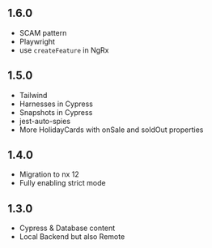 ## 1.6.0

- SCAM pattern
- Playwright
- use `createFeature` in NgRx

## 1.5.0

- Tailwind
- Harnesses in Cypress
- Snapshots in Cypress
- jest-auto-spies
- More HolidayCards with onSale and soldOut properties

## 1.4.0

- Migration to nx 12
- Fully enabling strict mode

## 1.3.0

- Cypress & Database content
- Local Backend but also Remote
